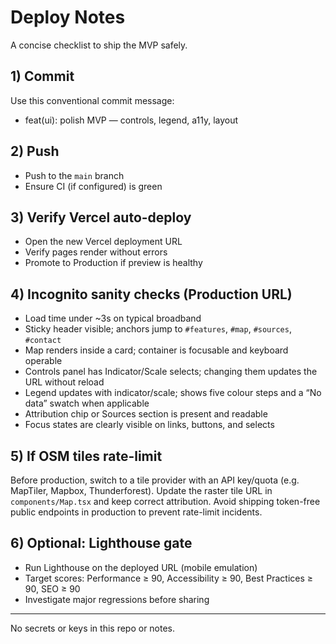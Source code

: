 # Deploy Notes

A concise checklist to ship the MVP safely.

## 1) Commit

Use this conventional commit message:

- feat(ui): polish MVP — controls, legend, a11y, layout

## 2) Push

- Push to the `main` branch
- Ensure CI (if configured) is green

## 3) Verify Vercel auto-deploy

- Open the new Vercel deployment URL
- Verify pages render without errors
- Promote to Production if preview is healthy

## 4) Incognito sanity checks (Production URL)

- Load time under ~3s on typical broadband
- Sticky header visible; anchors jump to `#features`, `#map`, `#sources`, `#contact`
- Map renders inside a card; container is focusable and keyboard operable
- Controls panel has Indicator/Scale selects; changing them updates the URL without reload
- Legend updates with indicator/scale; shows five colour steps and a “No data” swatch when applicable
- Attribution chip or Sources section is present and readable
- Focus states are clearly visible on links, buttons, and selects

## 5) If OSM tiles rate-limit

Before production, switch to a tile provider with an API key/quota (e.g. MapTiler, Mapbox, Thunderforest). Update the raster tile URL in `components/Map.tsx` and keep correct attribution. Avoid shipping token-free public endpoints in production to prevent rate-limit incidents.

## 6) Optional: Lighthouse gate

- Run Lighthouse on the deployed URL (mobile emulation)
- Target scores: Performance ≥ 90, Accessibility ≥ 90, Best Practices ≥ 90, SEO ≥ 90
- Investigate major regressions before sharing

---
No secrets or keys in this repo or notes.
